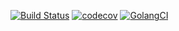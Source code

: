 [![Build Status](https://travis-ci.org/boz/envflags.svg?branch=master)](https://travis-ci.org/boz/envflags)
[![codecov](https://codecov.io/gh/boz/envflags/branch/master/graph/badge.svg)](https://codecov.io/gh/boz/envflags)
[![GolangCI](https://golangci.com/badges/github.com/boz/envflags.svg)](https://golangci.com)

